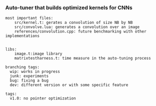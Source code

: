 ### Auto-tuner that builds optimized kernels for CNNs ###
    
    
    most important files: 
        src/kernel.t: gerates a convolution of size NB by NB
        src/convolve.lua: generates a convolution over an image
        references/convolution.cpp: future benchmarking with other implementations


    libs:  
        image.t:image library
        matrixtestharness.t: time measure in the auto-tuning process

    branching tags:
      wip: works in progress
      junk: experiments
      bug: fixing a bug
      dev: different version or with some specific feature
    
    tags:
      v1.0: no pointer optimization
